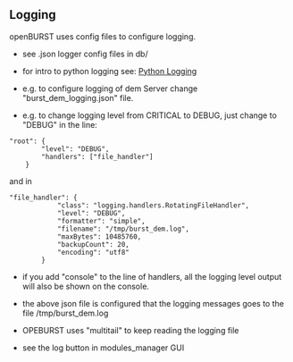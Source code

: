 # 
## Logging

openBURST uses config files to configure logging. 

* see .json logger config files in db/

* for intro to python logging see: [Python Logging](https://fangpenlin.com/posts/2012/08/26/good-logging-practice-in-python/)

* e.g. to configure logging of dem Server change "burst_dem_logging.json" file.
* e.g. to change logging level from CRITICAL to DEBUG, just change to "DEBUG" in the line:

```
"root": {
        "level": "DEBUG",
        "handlers": ["file_handler"]
    }
```
and in
```
"file_handler": {
            "class": "logging.handlers.RotatingFileHandler",
            "level": "DEBUG",
            "formatter": "simple",
            "filename": "/tmp/burst_dem.log",
            "maxBytes": 10485760,
            "backupCount": 20,
            "encoding": "utf8"
        }
```

* if you add "console" to the line of handlers, all the logging level output will also be shown on the console.
* the above json file is configured that the logging messages goes to the file /tmp/burst_dem.log

* OPEBURST uses "multitail" to keep reading the logging file

* see the log button in modules_manager GUI


